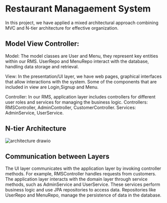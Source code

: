 # Restaurant Managaement System

In this project, we have applied a mixed architectural approach combining MVC and N-tier architecture for effective organization.

## Model View Controller:

Model:
The model classes are User and Menu, they represent key entities within our RMS.
UserRepo and MenuRepo interact with the database, handling data storage and retrieval.

View:
In the presentation/UI layer, we have web pages, graphical interfaces that allow interactions with the system. Some of the components that are included in view are Login,Signup and Menu.

Controller:
In our RMS, application layer includes controllers for different user roles and services for managing the business logic.
Controllers: RMSController, AdminController, CustomerController.
Services: AdminService, UserService.

## N-tier Architecture
![architecture drawio](https://github.com/Restaurant-Management-System-ISU/RMS/assets/133285349/14f79bd0-1850-4dc5-80d3-0ea89d0bdd8a)


## Communication between Layers
The UI layer communicates with the application layer by invoking controller methods. For example, RMSController handles requests from customers.
The application layer interacts with the domain layer through service methods, such as AdminService and UserService. These services perform business logic and use JPA repositories to access data.
Repositories like UserRepo and MenuRepo, manage the persistence of data in the database.
